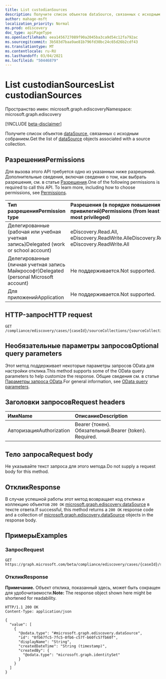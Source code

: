 ```yaml
---
title: List custodianSources
description: Получите список объектов dataSource, связанных с исходным собранием.
author: mahage-msft
localization_priority: Normal
ms.prod: ediscovery
doc_type: apiPageType
ms.openlocfilehash: eea1456727089f90a2045ba3ca9d54c12fa792ac
ms.sourcegitcommit: 3b583d7baa9ae81b796fd30bc24c65d26b2cdf43
ms.translationtype: MT
ms.contentlocale: ru-RU
ms.lasthandoff: 03/04/2021
ms.locfileid: "50446879"
---
```

# <a name="list-custodiansources"></a><span data-ttu-id="c5e87-103">List custodianSources</span><span class="sxs-lookup"><span data-stu-id="c5e87-103">List custodianSources</span></span>

<span data-ttu-id="c5e87-104">Пространство имен: microsoft.graph.ediscovery</span><span class="sxs-lookup"><span data-stu-id="c5e87-104">Namespace: microsoft.graph.ediscovery</span></span>

[!INCLUDE [beta-disclaimer](../../includes/beta-disclaimer.md)]

<span data-ttu-id="c5e87-105">Получите список объектов [dataSource,](../resources/ediscovery-datasource.md) связанных с исходным собранием.</span><span class="sxs-lookup"><span data-stu-id="c5e87-105">Get the list of [dataSource](../resources/ediscovery-datasource.md) objects associated with a source collection.</span></span>

## <a name="permissions"></a><span data-ttu-id="c5e87-106">Разрешения</span><span class="sxs-lookup"><span data-stu-id="c5e87-106">Permissions</span></span>

<span data-ttu-id="c5e87-p101">Для вызова этого API требуется одно из указанных ниже разрешений. Дополнительные сведения, включая сведения о том, как выбрать разрешения, см. в статье [Разрешения](/graph/permissions-reference).</span><span class="sxs-lookup"><span data-stu-id="c5e87-p101">One of the following permissions is required to call this API. To learn more, including how to choose permissions, see [Permissions](/graph/permissions-reference).</span></span>

|<span data-ttu-id="c5e87-109">Тип разрешения</span><span class="sxs-lookup"><span data-stu-id="c5e87-109">Permission type</span></span>|<span data-ttu-id="c5e87-110">Разрешения (в порядке повышения привилегий)</span><span class="sxs-lookup"><span data-stu-id="c5e87-110">Permissions (from least to most privileged)</span></span>|
|:---|:---|
|<span data-ttu-id="c5e87-111">Делегированные (рабочая или учебная учетная запись)</span><span class="sxs-lookup"><span data-stu-id="c5e87-111">Delegated (work or school account)</span></span>|<span data-ttu-id="c5e87-112">eDiscovery.Read.All, eDiscovery.ReadWrite.All</span><span class="sxs-lookup"><span data-stu-id="c5e87-112">eDiscovery.Read.All, eDiscovery.ReadWrite.All</span></span>|
|<span data-ttu-id="c5e87-113">Делегированные (личная учетная запись Майкрософт)</span><span class="sxs-lookup"><span data-stu-id="c5e87-113">Delegated (personal Microsoft account)</span></span>|<span data-ttu-id="c5e87-114">Не поддерживается.</span><span class="sxs-lookup"><span data-stu-id="c5e87-114">Not supported.</span></span>|
|<span data-ttu-id="c5e87-115">Для приложений</span><span class="sxs-lookup"><span data-stu-id="c5e87-115">Application</span></span>|<span data-ttu-id="c5e87-116">Не поддерживается.</span><span class="sxs-lookup"><span data-stu-id="c5e87-116">Not supported.</span></span>|

## <a name="http-request"></a><span data-ttu-id="c5e87-117">HTTP-запрос</span><span class="sxs-lookup"><span data-stu-id="c5e87-117">HTTP request</span></span>

<!-- {
  "blockType": "ignored"
}
-->

``` http
GET /compliance/ediscovery/cases/{caseId}/sourceCollections/{sourceCollectionId}/custodianSources
```

## <a name="optional-query-parameters"></a><span data-ttu-id="c5e87-118">Необязательные параметры запросов</span><span class="sxs-lookup"><span data-stu-id="c5e87-118">Optional query parameters</span></span>

<span data-ttu-id="c5e87-119">Этот метод поддерживает некоторые параметры запросов OData для настройки отклика.</span><span class="sxs-lookup"><span data-stu-id="c5e87-119">This method supports some of the OData query parameters to help customize the response.</span></span> <span data-ttu-id="c5e87-120">Общие сведения см. в статье [Параметры запроса OData](/graph/query-parameters).</span><span class="sxs-lookup"><span data-stu-id="c5e87-120">For general information, see [OData query parameters](/graph/query-parameters).</span></span>

## <a name="request-headers"></a><span data-ttu-id="c5e87-121">Заголовки запросов</span><span class="sxs-lookup"><span data-stu-id="c5e87-121">Request headers</span></span>

|<span data-ttu-id="c5e87-122">Имя</span><span class="sxs-lookup"><span data-stu-id="c5e87-122">Name</span></span>|<span data-ttu-id="c5e87-123">Описание</span><span class="sxs-lookup"><span data-stu-id="c5e87-123">Description</span></span>|
|:---|:---|
|<span data-ttu-id="c5e87-124">Авторизация</span><span class="sxs-lookup"><span data-stu-id="c5e87-124">Authorization</span></span>|<span data-ttu-id="c5e87-p103">Bearer {токен}. Обязательный.</span><span class="sxs-lookup"><span data-stu-id="c5e87-p103">Bearer {token}. Required.</span></span>|

## <a name="request-body"></a><span data-ttu-id="c5e87-127">Тело запроса</span><span class="sxs-lookup"><span data-stu-id="c5e87-127">Request body</span></span>

<span data-ttu-id="c5e87-128">Не указывайте текст запроса для этого метода.</span><span class="sxs-lookup"><span data-stu-id="c5e87-128">Do not supply a request body for this method.</span></span>

## <a name="response"></a><span data-ttu-id="c5e87-129">Отклик</span><span class="sxs-lookup"><span data-stu-id="c5e87-129">Response</span></span>

<span data-ttu-id="c5e87-130">В случае успешной работы этот метод возвращает код отклика и коллекцию объектов `200 OK` [microsoft.graph.ediscovery.dataSource](../resources/ediscovery-datasource.md) в тексте ответа.</span><span class="sxs-lookup"><span data-stu-id="c5e87-130">If successful, this method returns a `200 OK` response code and a collection of [microsoft.graph.ediscovery.dataSource](../resources/ediscovery-datasource.md) objects in the response body.</span></span>

## <a name="examples"></a><span data-ttu-id="c5e87-131">Примеры</span><span class="sxs-lookup"><span data-stu-id="c5e87-131">Examples</span></span>

### <a name="request"></a><span data-ttu-id="c5e87-132">Запрос</span><span class="sxs-lookup"><span data-stu-id="c5e87-132">Request</span></span>

<!-- {
  "blockType": "request",
  "name": "list_datasource"
}
-->

``` http
GET https://graph.microsoft.com/beta/compliance/ediscovery/cases/{caseId}/sourceCollections/{sourceCollectionId}/custodianSources
```

### <a name="response"></a><span data-ttu-id="c5e87-133">Отклик</span><span class="sxs-lookup"><span data-stu-id="c5e87-133">Response</span></span>

<span data-ttu-id="c5e87-134">**Примечание.** Объект отклика, показанный здесь, может быть сокращен для удобочитаемости.</span><span class="sxs-lookup"><span data-stu-id="c5e87-134">**Note:** The response object shown here might be shortened for readability.</span></span>
<!-- {
  "blockType": "response",
  "truncated": true,
  "@odata.type": "Collection(microsoft.graph.ediscovery.dataSource)"
}
-->

``` http
HTTP/1.1 200 OK
Content-Type: application/json

{
  "value": [
    {
      "@odata.type": "#microsoft.graph.ediscovery.dataSource",
      "id": "0fb67fc5-7fc5-0fb6-c57f-b60fc57fb60f",
      "displayName": "String",
      "createdDateTime": "String (timestamp)",
      "createdBy": {
        "@odata.type": "microsoft.graph.identitySet"
      }
    }
  ]
}
```
